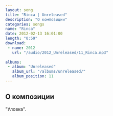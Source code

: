 ```yaml
---
layout: song
title: "Rinca | Unreleased"
description: "О композиции"
categories: songs
name: "Rinca"
date: 2012-02-13 16:01:00
length: "0:59"
download:
 - name: 2012
   url: "/audio/2012_Unreleased/11_Rinca.mp3"
   
albums:
 - album: "Unreleased"
   album_url: "/albums/unreleased/"
   album_position: 11
---
```



## О композиции

"Уловка".  
  
